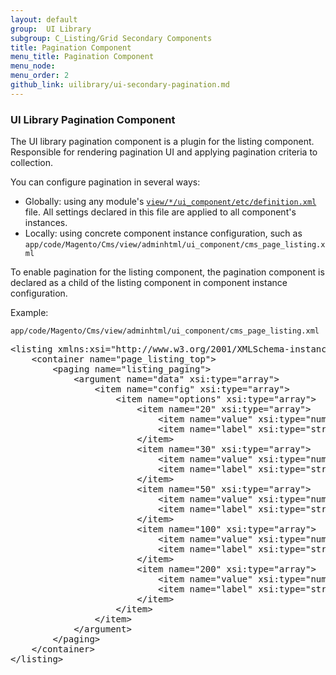 ```yaml
---
layout: default
group:  UI Library
subgroup: C_Listing/Grid Secondary Components
title: Pagination Component
menu_title: Pagination Component
menu_node:
menu_order: 2
github_link: uilibrary/ui-secondary-pagination.md
---
```


<h3 id="pagination">UI Library Pagination Component</h3>

The UI library pagination component is a plugin for the listing component. Responsible for rendering pagination UI and applying pagination criteria to collection.

You can configure pagination in several ways:

* Globally: using any module's <a href="#example">`view/*/ui_component/etc/definition.xml`</a> file. All settings declared in this file are applied to all component's instances.
* Locally: using concrete component instance configuration, such as `app/code/Magento/Cms/view/adminhtml/ui_component/cms_page_listing.xml`

To enable pagination for the listing component, the pagination component is declared as a child of the listing component in component instance configuration.

Example:

`app/code/Magento/Cms/view/adminhtml/ui_component/cms_page_listing.xml`

<pre>
&lt;listing xmlns:xsi="http://www.w3.org/2001/XMLSchema-instance" xsi:noNamespaceSchemaLocation="../../../../Ui/etc/ui_configuration.xsd"&gt;
    &lt;container name="page_listing_top"&gt;
        &lt;paging name="listing_paging"&gt;
            &lt;argument name="data" xsi:type="array"&gt;
                &lt;item name="config" xsi:type="array"&gt;
                    &lt;item name="options" xsi:type="array"&gt;
                        &lt;item name="20" xsi:type="array"&gt;
                            &lt;item name="value" xsi:type="number"&gt;20&lt;/item&gt;
                            &lt;item name="label" xsi:type="string" translate="true"&gt;20&lt;/item&gt;
                        &lt;/item&gt;
                        &lt;item name="30" xsi:type="array"&gt;
                            &lt;item name="value" xsi:type="number"&gt;30&lt;/item&gt;
                            &lt;item name="label" xsi:type="string" translate="true"&gt;30&lt;/item&gt;
                        &lt;/item&gt;
                        &lt;item name="50" xsi:type="array"&gt;
                            &lt;item name="value" xsi:type="number"&gt;50&lt;/item&gt;
                            &lt;item name="label" xsi:type="string" translate="true"&gt;50&lt;/item&gt;
                        &lt;/item&gt;
                        &lt;item name="100" xsi:type="array"&gt;
                            &lt;item name="value" xsi:type="number"&gt;100&lt;/item&gt;
                            &lt;item name="label" xsi:type="string" translate="true"&gt;100&lt;/item&gt;
                        &lt;/item&gt;
                        &lt;item name="200" xsi:type="array"&gt;
                            &lt;item name="value" xsi:type="number"&gt;200&lt;/item&gt;
                            &lt;item name="label" xsi:type="string" translate="true"&gt;200&lt;/item&gt;
                        &lt;/item&gt;
                    &lt;/item&gt;
                &lt;/item&gt;
            &lt;/argument&gt;
        &lt;/paging&gt;
    &lt;/container&gt;
&lt;/listing&gt;
</pre>